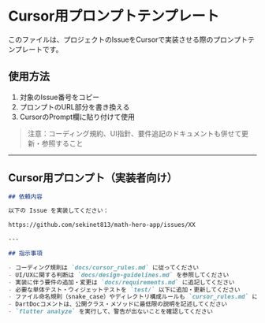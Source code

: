 # Cursor用プロンプトテンプレート

このファイルは、プロジェクトのIssueをCursorで実装させる際のプロンプトテンプレートです。

## 使用方法
1. 対象のIssue番号をコピー
2. プロンプトのURL部分を書き換える
3. CursorのPrompt欄に貼り付けて使用

> 注意：コーディング規約、UI指針、要件追記のドキュメントも併せて更新・参照すること

---

## Cursor用プロンプト（実装者向け）

```markdown
## 依頼内容

以下の Issue を実装してください：

https://github.com/sekinet813/math-hero-app/issues/XX

---

## 指示事項

- コーディング規則は `docs/cursor_rules.md` に従ってください  
- UI/UXに関する判断は `docs/design-guidelines.md` を参照してください  
- 実装に伴う要件の追加・変更は `docs/requirements.md` に追記してください  
- 必要な単体テスト・ウィジェットテストを `test/` 以下に追加・更新してください  
- ファイル命名規則（snake_case）やディレクトリ構成ルールも `cursor_rules.md` に準拠してください  
- DartDocコメントは、公開クラス・メソッドに最低限の説明を記述してください
- `flutter analyze` を実行して、警告が出ないことを確認してください
```
